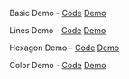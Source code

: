 Basic Demo - [Code](../BasicDemo) [Demo](https://infectedwafle.github.io/CIS367_HW2/BasicDemo/index.html)

Lines Demo - [Code](../LinesDemo) [Demo](https://infectedwafle.github.io/CIS367_HW2/LinesDemo/index.html)

Hexagon Demo - [Code](../HexagonDemo) [Demo](https://infectedwafle.github.io/CIS367_HW2/HexagonDemo/index.html)

Color Demo - [Code](../ColorDemo) [Demo](https://infectedwafle.github.io/CIS367_HW2/ColorDemo/index.html)   

